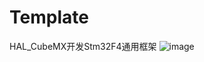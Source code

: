 # Template
HAL_CubeMX开发Stm32F4通用框架
![image](https://user-images.githubusercontent.com/78695577/224295239-1869ef71-53ca-4add-9367-9593ecc9dcc3.png)
